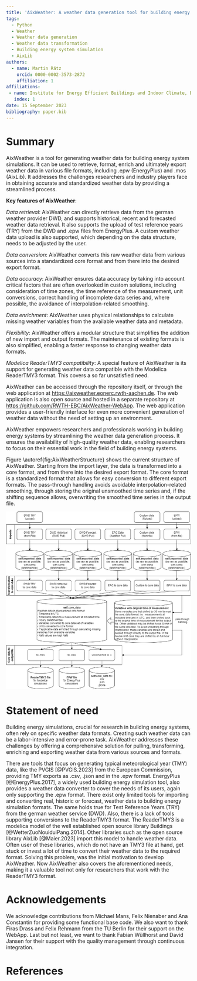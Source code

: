 ```yaml
---
title: 'AixWeather: A weather data generation tool for building energy system simulations. Pull, Transform, Export.'
tags:
  - Python
  - Weather
  - Weather data generation
  - Weather data transformation
  - Building energy system simulation
  - AixLib
authors:
  - name: Martin Rätz
    orcid: 0000-0002-3573-2872
    affiliation: 1
affiliations:
 - name: Institute for Energy Efficient Buildings and Indoor Climate, E.ON Energy Research Center, RWTH Aachen University, Germany
   index: 1
date: 15 September 2023
bibliography: paper.bib
---
```


# Summary

AixWeather is a tool for generating weather data for building energy system simulations. 
It can be used to retrieve, format, enrich and ultimately export weather data in various file formats, 
including .epw (EnergyPlus) and .mos (AixLib).
It addresses the challenges researchers and industry players face in obtaining accurate and standardized weather 
data by providing a streamlined process.

**Key features of AixWeather**:

*Data retrieval*: AixWeather can directly retrieve data from the german weather provider DWD, and 
supports historical, recent and forecasted weather data retrieval. It also supports the upload 
of test reference years (TRY) from the DWD and .epw files from EnergyPlus. A custom weather data 
upload is also supported, which depending on the data structure, needs to be adjusted by the user.

*Data conversion*: AixWeather converts this raw weather data from various sources into a 
standardized 
core format and from there into the desired export format.

*Data accuracy*: AixWeather ensures data accuracy by taking into account critical factors that are 
often overlooked in custom solutions, including consideration of time zones, 
the time reference of the measurement, unit conversions, correct handling of incomplete data series 
and, where possible, the avoidance of interpolation-related smoothing.

*Data enrichment*: AixWeather uses physical relationships to calculate missing weather variables
from the available weather data and metadata.

*Flexibility*: AixWeather offers a modular structure that simplifies the addition of new import and
output formats. The maintenance of existing formats is also simplified, 
enabling a faster response to changing weather data formats.

*Modelica ReaderTMY3 compatibility*: A special feature of AixWeather is its support for generating 
weather data compatible with the Modelica ReaderTMY3 format. This covers a so far unsatisfied need.

AixWeather can be accessed through the repository itself, or through the web application at 
https://aixweather.eonerc.rwth-aachen.de.
The web application is also open source and hosted in a separate repository at 
https://github.com/RWTH-EBC/AixWeather-WebApp.
The web application provides a user-friendly interface
for even more convenient generation of weather data without the need of setting up an environment.

AixWeather empowers researchers and professionals working in building energy systems by streamlining 
the weather data generation process. It ensures the availability of high-quality weather data, 
enabling researchers to focus on their essential work in the field of building energy systems.

Figure \autoref{fig:AixWeatherStructure} shows the current structure of AixWeather. 
Starting from the import layer, the data is transformed into a core format, and from there into the
desired export format. The core format is a standardized format that allows for easy conversion to
different export formats. The pass-through handling avoids avoidable interpolation-related 
smoothing, through storing the original unsmoothed time series and, if the shifting sequence 
allows, overwriting the smoothed time series in the output file.

![Structure of AixWeather.\label{fig:AixWeatherStructure}](Overview_WeatherTool.png)


# Statement of need

Building energy simulations, crucial for research in building energy systems, 
often rely on specific weather data formats. Creating such weather data can be a 
labor-intensive and error-prone task. AixWeather addresses these challenges by offering 
a comprehensive solution for pulling, transforming, enriching and exporting weather data from 
various sources and formats.

There are tools that focus on generating typical meteorological year (TMY) data, like the PVGIS [@PVGIS.2023]
from the European Commission, providing TMY exports as .csv, .json and in the .epw format.
EnergyPlus [@EnergyPlus.2017], a widely used building energy simulation tool, also provides a 
weather data converter to cover the needs of its users, again only supporting the .epw format.
There exist only limited tools for importing and converting real, historic or forecast, weather 
data to building energy simulation formats.
The same holds true for Test Reference Years (TRY) from the german weather service (DWD). 
Also, there is a lack of tools supporting conversions to the ReaderTMY3 format.
The ReaderTMY3 is a modelica model of the well established open source library Buildings
[@WetterZuoNouiduiPang.2014].
Other libraries such as the open source library AixLib [@Maier.2023] import this model
to handle weather data.
Often user of these libraries, which do not have an TMY3 file at hand, get stuck or invest a lot of 
time to convert their weather data to the required format.
Solving this problem, was the initial motivation to develop AixWeather.
Now AixWeather also covers the aforementioned needs, making 
it a valuable tool not only for researchers that work with the ReaderTMY3 format.

# Acknowledgements

We acknowledge contributions from Michael Mans, Felix Nienaber and Ana Constantin for providing 
some functional base code.
We also want to thank Firas Drass and Felix Rehmann from the TU Berlin for their support on the 
WebApp.
Last but not least, we want to thank Fabian Wüllhorst and David Jansen for their support with the 
quality management through continuous integration.

# References